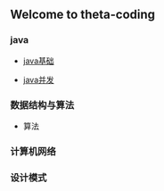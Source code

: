 ## Welcome to theta-coding


### java

- [java基础](notes/java基础.md)

- [java并发]()

### 数据结构与算法

- 算法

### 计算机网络

### 设计模式
